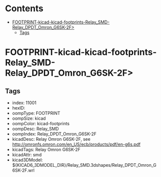 



Contents
========

* [FOOTPRINT-kicad-kicad-footprints-Relay_SMD-Relay_DPDT_Omron_G6SK-2F>](#footprint-kicad-kicad-footprints-relay_smd-relay_dpdt_omron_g6sk-2f)
	* [Tags](#tags)

# FOOTPRINT-kicad-kicad-footprints-Relay_SMD-Relay_DPDT_Omron_G6SK-2F>

## Tags

- index: 11001
- hexID: 
- oompType: FOOTPRINT
- oompSize: kicad
- oompColor: kicad-footprints
- oompDesc: Relay_SMD
- oompIndex: Relay_DPDT_Omron_G6SK-2F
- kicadDesc: Relay Omron G6SK-2F, see http://omronfs.omron.com/en_US/ecb/products/pdf/en-g6s.pdf
- kicadTags: Relay Omron G6SK-2F
- kicadAttr: smd
- kicad3DModel: ${KICAD6_3DMODEL_DIR}/Relay_SMD.3dshapes/Relay_DPDT_Omron_G6SK-2F.wrl
